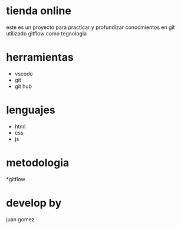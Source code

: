 # tienda online
este es un proyecto para practicar y profundizar conocmientos 
en git utilizado gitflow como tegnologia

# herramientas
* vscode
* git
* git hub

# lenguajes
* html
* css
* js

# metodologia
*gitflow

# develop by
 juan gomez